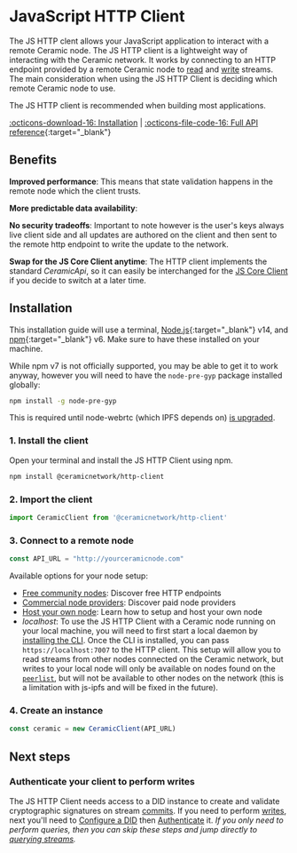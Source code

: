 # JavaScript HTTP Client
The JS HTTP clent allows your JavaScript application to interact with a remote Ceramic node. The JS HTTP client is a lightweight way of interacting with the Ceramic network. It works by connecting to an HTTP endpoint provided by a remote Ceramic node to [read]() and [write]() streams. The main consideration when using the JS HTTP Client is deciding which remote Ceramic node to use.

The JS HTTP client is recommended when building most applications.

[:octicons-download-16: Installation](#installation) | [:octicons-file-code-16: Full API reference](https://developers.ceramic.network/reference/typescript/classes/_ceramicnetwork_http_client.ceramicclient.html){:target="_blank"}

## **Benefits**

**Improved performance**: This means that state validation happens in the remote node which the client trusts. 

**More predictable data availability**:

**No security tradeoffs**: Important to note however is the user's keys always live client side and all updates are authored on the client and then sent to the remote http endpoint to write the update to the network.

**Swap for the JS Core Client anytime**: The HTTP client implements the standard *CeramicApi*, so it can easily be interchanged for the [JS Core Client]() if you decide to switch at a later time.

## **Installation**

This installation guide will use a terminal, [Node.js](https://nodejs.org/en/){:target="_blank"} v14, and [npm](https://www.npmjs.com/get-npm){:target="_blank"} v6. Make sure to have these installed on your machine.

While npm v7 is not officially supported, you may be able to get it to work anyway, however you will need to have the `node-pre-gyp` package installed globally:
```bash
npm install -g node-pre-gyp
```
This is required until node-webrtc (which IPFS depends on) [is upgraded](https://github.com/node-webrtc/node-webrtc/pull/694).

### 1. Install the client
Open your terminal and install the JS HTTP Client using npm.

``` bash
npm install @ceramicnetwork/http-client
```

### 2. Import the client

``` javascript
import CeramicClient from '@ceramicnetwork/http-client'
```

### 3. Connect to a remote node

``` javascript
const API_URL = "http://yourceramicnode.com"
```

Available options for your node setup:

- [Free community nodes](../tools/hosted-nodes/community-nodes.md): Discover free HTTP endpoints
- [Commercial node providers](../tools/hosted-nodes/node-providers.md): Discover paid node providers
- [Host your own node](../run/nodes.md): Learn how to setup and host your own node
- *localhost*: To use the JS HTTP Client with a Ceramic node running on your local machine, you will need to first start a local daemon by [installing the CLI](). Once the CLI is installed, you can pass `https://localhost:7007` to the HTTP client. This setup will allow you to read streams from other nodes connected on the Ceramic network, but writes to your local node will only be available on nodes found on the [`peerlist`](https://github.com/ceramicnetwork/peerlist/blob/main/testnet-clay.json), but will not be available to other nodes on the network (this is a limitation with js-ipfs and will be fixed in the future).

### 4. Create an instance

``` javascript
const ceramic = new CeramicClient(API_URL)
```

## **Next steps**

### Authenticate your client to perform writes
The JS HTTP Client needs access to a DID instance to create and validate cryptographic signatures on stream [commits](). If you need to perform [writes](), next you'll need to [Configure a DID](configure-did.md) then [Authenticate](authentication.md) it. *If you only need to perform queries, then you can skip these steps and jump directly to [querying streams]().* 

</br></br></br>
